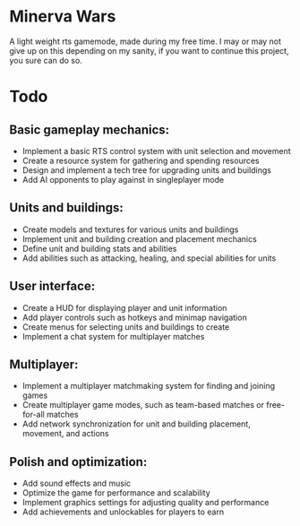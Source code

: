 # Minerva Wars
A light weight rts gamemode, made during my free time. I may or may not give up on this depending on my sanity, if you want to continue this project, you sure can do so.

# Todo

## Basic gameplay mechanics:
* Implement a basic RTS control system with unit selection and movement
* Create a resource system for gathering and spending resources
* Design and implement a tech tree for upgrading units and buildings
* Add AI opponents to play against in singleplayer mode

## Units and buildings:
* Create models and textures for various units and buildings
* Implement unit and building creation and placement mechanics
* Define unit and building stats and abilities
* Add abilities such as attacking, healing, and special abilities for units

## User interface:
* Create a HUD for displaying player and unit information
* Add player controls such as hotkeys and minimap navigation
* Create menus for selecting units and buildings to create
* Implement a chat system for multiplayer matches

## Multiplayer:
* Implement a multiplayer matchmaking system for finding and joining games
* Create multiplayer game modes, such as team-based matches or free-for-all matches
* Add network synchronization for unit and building placement, movement, and actions

## Polish and optimization:
* Add sound effects and music
* Optimize the game for performance and scalability
* Implement graphics settings for adjusting quality and performance
* Add achievements and unlockables for players to earn